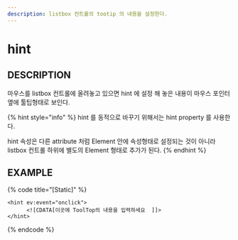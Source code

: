 ```yaml
---
description: listbox 컨트롤의 tootip 의 내용을 설정한다.
---
```


# hint

## DESCRIPTION

마우스를 listbox 컨트롤에 올려놓고 있으면 hint 에 설정 해 놓은 내용이 마우스 포인터 옆에 툴팁형태로 보인다.

{% hint style="info" %}
hint 를 동적으로 바꾸기 위해서는 hint property 를 사용한다.

hint 속성은 다른 attribute 처럼 Element 안에 속성형태로 설정되는 것이 아니라 listbox 컨트롤 하위에 별도의 Element 형태로 추가가 된다.
{% endhint %}

## EXAMPLE

{% code title="\[Static\]" %}
```markup
<hint ev:event="onclick">
      <![CDATA[이곳에 ToolTop의 내용을 입력하세요  ]]>
</hint>
```
{% endcode %}



